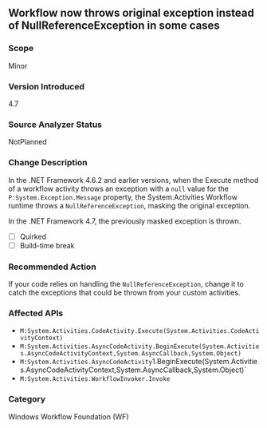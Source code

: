 ## Workflow now throws original exception instead of NullReferenceException in some cases

### Scope
Minor

### Version Introduced
4.7

### Source Analyzer Status
NotPlanned

### Change Description
In the .NET Framework 4.6.2 and earlier versions, when the Execute method of a workflow activity
throws an exception with a `null` value for the `P:System.Exception.Message` property, the
System.Activities Workflow runtime throws a `NullReferenceException`, masking the original
exception.

In the .NET Framework 4.7, the previously masked exception is thrown.

- [ ] Quirked
- [ ] Build-time break

### Recommended Action
If your code relies on handling the `NullReferenceException`, change it to catch the exceptions
that could be thrown from your custom activities.

### Affected APIs
* `M:System.Activities.CodeActivity.Execute(System.Activities.CodeActivityContext)`
* `M:System.Activities.AsyncCodeActivity.BeginExecute(System.Activities.AsyncCodeActivityContext,System.AsyncCallback,System.Object)`
* `M:System.Activities.AsyncCodeActivity`1.BeginExecute(System.Activities.AsyncCodeActivityContext,System.AsyncCallback,System.Object)`
* `M:System.Activities.WorkflowInvoker.Invoke`

### Category
Windows Workflow Foundation (WF)

<!-- breaking change id: 170 -->
